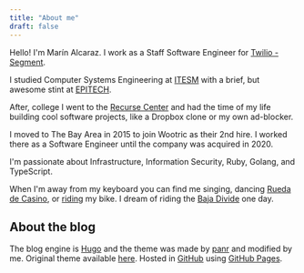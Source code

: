 ```yaml
---
title: "About me"
draft: false
---
```


Hello! I'm Marín Alcaraz. I work as a Staff Software Engineer for [Twilio - Segment](https://segment.com).

I studied Computer Systems Engineering at [ITESM](https://tec.mx) with a brief, but awesome stint at [EPITECH](http://www.epitech.eu).

After, college I went to the [Recurse Center](https://recurse.com) and had the time of my life building cool software projects, like a Dropbox clone or my own ad-blocker.

I moved to The Bay Area in 2015 to join Wootric as their 2nd hire. I worked there as a Software Engineer until the company was acquired in 2020.

I'm passionate about Infrastructure, Information Security, Ruby, Golang, and TypeScript.

When I'm away from my keyboard you can find me singing, dancing [Rueda de Casino](https://en.wikipedia.org/wiki/Rueda_de_Casino), or [riding](https://www.strava.com/athletes/9416766) my bike. I dream of riding the [Baja Divide](https://bikepacking.com/routes/baja-divide/) one day.


## About the blog
The blog engine is [Hugo](https://gohugo.io/) and the theme was made by [panr](https://twitter.com/panr) and modified by me. Original theme available [here](https://github.com/panr/hugo-theme-terminal). Hosted in [GitHub](https://github.com) using [GitHub Pages](https://pages.github.com/).
